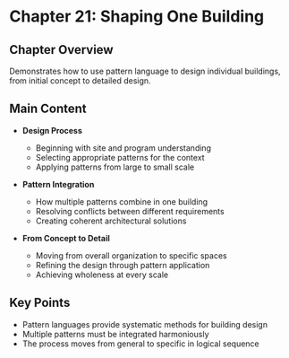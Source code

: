 # Chapter 21: Shaping One Building

## Chapter Overview
Demonstrates how to use pattern language to design individual buildings, from initial concept to detailed design.

## Main Content
- **Design Process**
  - Beginning with site and program understanding
  - Selecting appropriate patterns for the context
  - Applying patterns from large to small scale

- **Pattern Integration**
  - How multiple patterns combine in one building
  - Resolving conflicts between different requirements
  - Creating coherent architectural solutions

- **From Concept to Detail**
  - Moving from overall organization to specific spaces
  - Refining the design through pattern application
  - Achieving wholeness at every scale

## Key Points
- Pattern languages provide systematic methods for building design
- Multiple patterns must be integrated harmoniously
- The process moves from general to specific in logical sequence
